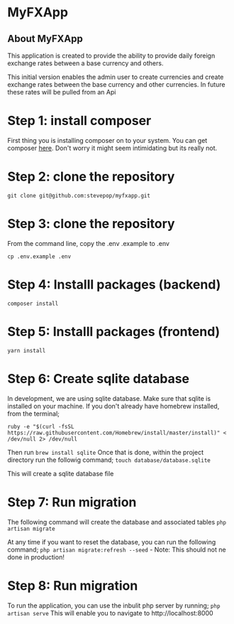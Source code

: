 # MyFXApp

## About MyFXApp

This application is created to provide the ability to provide daily foreign exchange rates between a base currency and others.


This initial version enables the admin user to create currencies and create exchange rates between the base currency and other currencies. In future these rates will be pulled from an Api

# Step 1: install composer
First thing you is installing composer on to your system. You can get composer [here](https://getcomposer.org/download/). Don't worry it might seem intimidating but its really not.

# Step 2: clone the repository
```
git clone git@github.com:stevepop/myfxapp.git
```
# Step 3: clone the repository
From the command line, copy the .env .example to .env
```
cp .env.example .env
```

# Step 4: Installl packages (backend)
`composer install`

# Step 5: Installl packages (frontend)
`yarn install`

# Step 6: Create sqlite database
In development, we are using sqlite database. Make sure that sqlite is installed on your machine. If you don't already have homebrew installed, from the terminal;
```
ruby -e "$(curl -fsSL https://raw.githubusercontent.com/Homebrew/install/master/install)" < /dev/null 2> /dev/null
```
Then run `brew install sqlite`
Once that is done, within the project directory run the followig command;
`touch database/database.sqlite`

This will create a sqlite database file

# Step 7: Run migration
The following command will create the database and associated tables
`php artisan migrate`

At any time if you want to reset the database, you can run the following command;
`php artisan migrate:refresh --seed`  - Note: This should not ne done in production!

# Step 8: Run migration
To run the application, you can use the inbulit php server by running;
`php artisan serve`
This will enable you to navigate to http://localhost:8000


